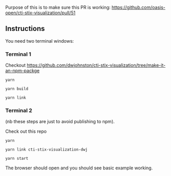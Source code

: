 

Purpose of this is to make sure this PR is working: https://github.com/oasis-open/cti-stix-visualization/pull/51

## Instructions

You need two terminal windows: 

### Terminal 1

Checkout https://github.com/dwjohnston/cti-stix-visualization/tree/make-it-an-npm-packge

```
yarn
```


```
yarn build
```

```
yarn link 
```


### Terminal 2 

(nb these steps are just to avoid publishing to npm). 

Check out this repo

```
yarn
```

```
yarn link cti-stix-visualization-dwj
```

```
yarn start
```

The browser should open and you should see basic example working. 

